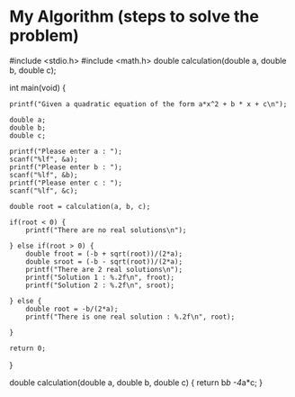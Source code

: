 # My Algorithm (steps to solve the problem)
#include <stdio.h>
#include <math.h>
double calculation(double a, double b, double c);

int main(void) {

	printf("Given a quadratic equation of the form a*x^2 + b * x + c\n");

	double a;
    double b;
    double c;

	printf("Please enter a : ");
	scanf("%lf", &a);
	printf("Please enter b : ");
	scanf("%lf", &b);
	printf("Please enter c : ");
	scanf("%lf", &c);

	double root = calculation(a, b, c);
	
	if(root < 0) {
		printf("There are no real solutions\n");

	} else if(root > 0) {
		double froot = (-b + sqrt(root))/(2*a); 
		double sroot = (-b - sqrt(root))/(2*a);
		printf("There are 2 real solutions\n");
		printf("Solution 1 : %.2f\n", froot);
		printf("Solution 2 : %.2f\n", sroot);

	} else {
		double root = -b/(2*a);
		printf("There is one real solution : %.2f\n", root);

	}
	
	return 0;
}


double calculation(double a, double b, double c) {
	return b*b -4*a*c;
}